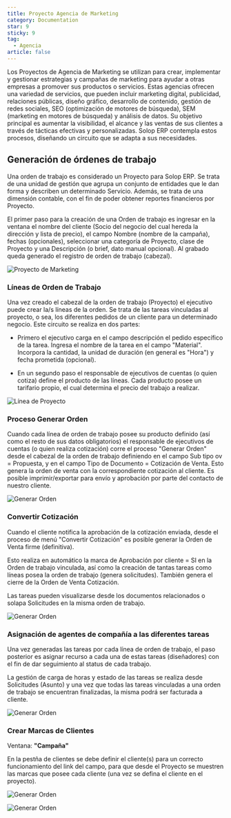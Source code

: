 ```yaml
---
title: Proyecto Agencia de Marketing
category: Documentation
star: 9
sticky: 9
tag: 
  - Agencia
article: false
---
```


Los Proyectos de Agencia de Marketing se utilizan para crear, implementar y gestionar estrategias y campañas de marketing para ayudar a otras empresas a promover sus productos o servicios. Estas agencias ofrecen una variedad de servicios, que pueden incluir marketing digital, publicidad, relaciones públicas, diseño gráfico, desarrollo de contenido, gestión de redes sociales, SEO (optimización de motores de búsqueda), SEM (marketing en motores de búsqueda) y análisis de datos. Su objetivo principal es aumentar la visibilidad, el alcance y las ventas de sus clientes a través de tácticas efectivas y personalizadas. Solop ERP contempla estos procesos, diseñando un circuito que se adapta a sus necesidades.

## Generación de órdenes de trabajo

Una orden de trabajo es considerado un Proyecto para Solop ERP.
Se trata de una unidad de gestión que agrupa un conjunto de entidades que le dan forma y describen un determinado Servicio.
Además, se trata de una dimensión contable, con el fin de poder obtener reportes financieros por Proyecto.

El primer paso para la creación de una Orden de trabajo es ingresar en la ventana el nombre del cliente (Socio del negocio del cual hereda la dirección y lista de precio), el campo Nombre (nombre de la campaña), fechas (opcionales), seleccionar una categoría de Proyecto, clase de Proyecto y una Descripción (o brief, dato manual opcional).
Al grabado queda generado el registro de orden de trabajo (cabezal).

![Proyecto de Marketing](/assets/img/docs/agency-management/agm-agency1.png)

### Líneas de Orden de Trabajo

Una vez creado el cabezal de la orden de trabajo (Proyecto) el ejecutivo puede crear la/s líneas de la orden.
Se trata de las tareas vinculadas al proyecto, o sea, los diferentes pedidos de un cliente para un determinado negocio.
Este circuito se realiza en dos partes:

* Primero el ejecutivo carga en el campo descripción el pedido específico de la tarea. Ingresa el nombre de la tarea en el campo "Material". Incorpora la cantidad, la unidad de duración (en general es "Hora") y fecha prometida (opcional).

* En un segundo paso el responsable de ejecutivos de cuentas (o quien cotiza) define el producto de las líneas. Cada producto posee un tarifario propio, el cual determina el precio del trabajo a realizar.

![Línea de Proyecto](/assets/img/docs/agency-management/agm-agency2.png)

### Proceso Generar Orden

Cuando cada línea de orden de trabajo posee su producto definido (así como el resto de sus datos obligatorios) el responsable de ejecutivos de cuentas (o quien realiza cotización) corre el proceso "Generar Orden" desde el cabezal de la orden de trabajo definiendo en el campo Sub tipo ov = Propuesta, y en el campo Tipo de Documento = Cotización de Venta.
Esto genera la orden de venta con la correspondiente cotización al cliente.
Es posible imprimir/exportar para envío y aprobación por parte del contacto de nuestro cliente.

![Generar Orden](/assets/img/docs/agency-management/agm-agency3.png)

### Convertir Cotización

Cuando el cliente notifica la aprobación de la cotización enviada, desde el proceso de menú "Convertir Cotización" es posible generar la Orden de Venta firme (definitiva).

Esto realiza en automático la marca de Aprobación por cliente = SI en la Orden de trabajo vinculada, así como la creación de tantas tareas como líneas posea la orden de trabajo (genera solicitudes). También genera el cierre de la Orden de Venta Cotización.

Las tareas pueden visualizarse desde los documentos relacionados o solapa Solicitudes en la misma orden de trabajo.

![Generar Orden](/assets/img/docs/agency-management/agm-agency4.png)

### Asignación de agentes de compañía a las diferentes tareas

Una vez generadas las tareas por cada línea de orden de trabajo, el paso posterior es asignar recurso a cada una de estas tareas (diseñadores) con el fin de dar seguimiento al status de cada trabajo.

La gestión de carga de horas y estado de las tareas se realiza desde Solicitudes (Asunto) y una vez que todas las tareas vinculadas a una orden de trabajo se encuentran finalizadas, la misma podrá ser facturada a cliente.

![Generar Orden](/assets/img/docs/agency-management/agm-agency5.png)

### Crear Marcas de Clientes

Ventana: **"Campaña"**

En la pestña de clientes se debe definir el cliente(s) para un correcto funcionamiento del link del campo, para que desde el Proyecto se muestren las marcas que posee cada cliente (una vez se defina el cliente en el proyecto).

![Generar Orden](/assets/img/docs/agency-management/agm-agency6.png)

![Generar Orden](/assets/img/docs/agency-management/agm-agency7.png)